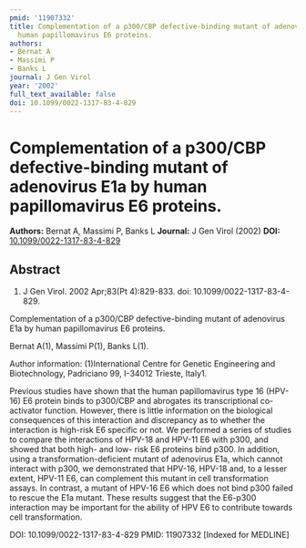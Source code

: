 ```yaml
---
pmid: '11907332'
title: Complementation of a p300/CBP defective-binding mutant of adenovirus E1a by
  human papillomavirus E6 proteins.
authors:
- Bernat A
- Massimi P
- Banks L
journal: J Gen Virol
year: '2002'
full_text_available: false
doi: 10.1099/0022-1317-83-4-829
---
```


# Complementation of a p300/CBP defective-binding mutant of adenovirus E1a by human papillomavirus E6 proteins.
**Authors:** Bernat A, Massimi P, Banks L
**Journal:** J Gen Virol (2002)
**DOI:** [10.1099/0022-1317-83-4-829](https://doi.org/10.1099/0022-1317-83-4-829)

## Abstract

1. J Gen Virol. 2002 Apr;83(Pt 4):829-833. doi: 10.1099/0022-1317-83-4-829.

Complementation of a p300/CBP defective-binding mutant of adenovirus E1a by
human papillomavirus E6 proteins.

Bernat A(1), Massimi P(1), Banks L(1).

Author information:
(1)International Centre for Genetic Engineering and Biotechnology, Padriciano
99, I-34012 Trieste, Italy1.

Previous studies have shown that the human papillomavirus type 16 (HPV-16) E6
protein binds to p300/CBP and abrogates its transcriptional co-activator
function. However, there is little information on the biological consequences of
this interaction and discrepancy as to whether the interaction is high-risk E6
specific or not. We performed a series of studies to compare the interactions of
HPV-18 and HPV-11 E6 with p300, and showed that both high- and low- risk E6
proteins bind p300. In addition, using a transformation-deficient mutant of
adenovirus E1a, which cannot interact with p300, we demonstrated that HPV-16,
HPV-18 and, to a lesser extent, HPV-11 E6, can complement this mutant in cell
transformation assays. In contrast, a mutant of HPV-16 E6 which does not bind
p300 failed to rescue the E1a mutant. These results suggest that the E6-p300
interaction may be important for the ability of HPV E6 to contribute towards
cell transformation.

DOI: 10.1099/0022-1317-83-4-829
PMID: 11907332 [Indexed for MEDLINE]
